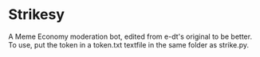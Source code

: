 # Strikesy
A Meme Economy moderation bot, edited from e-dt's original to be better.
To use, put the token in a token.txt textfile in the same folder as strike.py.
